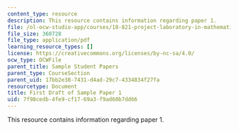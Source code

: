```yaml
---
content_type: resource
description: This resource contains information regarding paper 1.
file: /ol-ocw-studio-app/courses/18-821-project-laboratory-in-mathematics-spring-2013/7f98cedb4fe9cf1769a3f9ad60b7dd66_MIT18_821S13_paper1-first.pdf
file_size: 360728
file_type: application/pdf
learning_resource_types: []
license: https://creativecommons.org/licenses/by-nc-sa/4.0/
ocw_type: OCWFile
parent_title: Sample Student Papers
parent_type: CourseSection
parent_uid: 17bb2e38-7431-d4ad-29c7-4334834f27fa
resourcetype: Document
title: First Draft of Sample Paper 1
uid: 7f98cedb-4fe9-cf17-69a3-f9ad60b7dd66
---
```

This resource contains information regarding paper 1.